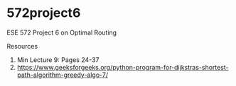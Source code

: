 # 572project6
ESE 572 Project 6 on Optimal Routing

Resources
1. Min Lecture 9: Pages 24-37
2. https://www.geeksforgeeks.org/python-program-for-dijkstras-shortest-path-algorithm-greedy-algo-7/
